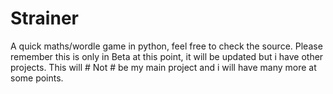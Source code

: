 # Strainer
A quick maths/wordle game in python, feel free to check the source. 
Please remember this is only in Beta at this point, it will be updated but i have other projects.
This will # Not # be my main project and i will have many more at some points.

